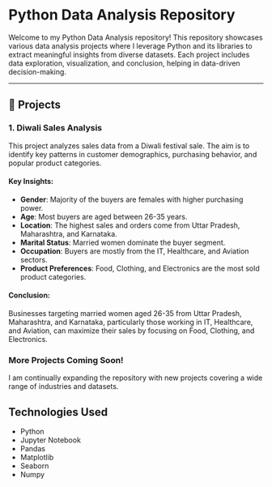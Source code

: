# Python Data Analysis Repository

Welcome to my Python Data Analysis repository! This repository showcases various data analysis projects where I leverage Python and its libraries to extract meaningful insights from diverse datasets. Each project includes data exploration, visualization, and conclusion, helping in data-driven decision-making.

---
## 📁 Projects

### 1. Diwali Sales Analysis

This project analyzes sales data from a Diwali festival sale. The aim is to identify key patterns in customer demographics, purchasing behavior, and popular product categories.

#### Key Insights:
- **Gender**: Majority of the buyers are females with higher purchasing power.
- **Age**: Most buyers are aged between 26-35 years.
- **Location**: The highest sales and orders come from Uttar Pradesh, Maharashtra, and Karnataka.
- **Marital Status**: Married women dominate the buyer segment.
- **Occupation**: Buyers are mostly from the IT, Healthcare, and Aviation sectors.
- **Product Preferences**: Food, Clothing, and Electronics are the most sold product categories.

#### Conclusion:
Businesses targeting married women aged 26-35 from Uttar Pradesh, Maharashtra, and Karnataka, particularly those working in IT, Healthcare, and Aviation, can maximize their sales by focusing on Food, Clothing, and Electronics.

### More Projects Coming Soon!
I am continually expanding the repository with new projects covering a wide range of industries and datasets.


## Technologies Used

- Python
- Jupyter Notebook
- Pandas
- Matplotlib
- Seaborn
- Numpy



